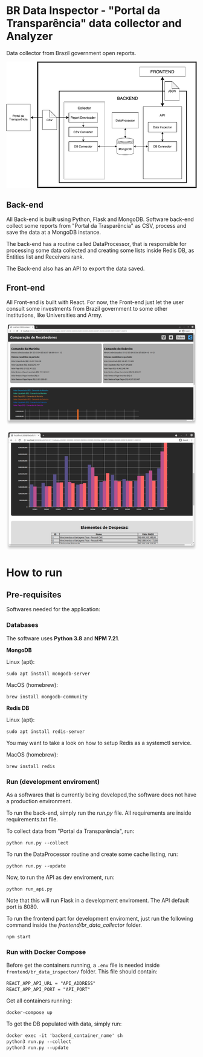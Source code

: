 # BR Data Inspector - "Portal da Transparência" data collector and Analyzer

Data collector from Brazil government open reports.


![alt text](schema.png "Project Schema")


## Back-end

All Back-end is built using Python, Flask and MongoDB. Software back-end collect some reports from "Portal da Trasparência" as CSV, process and save the data at a MongoDB instance.

The back-end has a routine called DataProcessor, that is responsible for processing some data collected and creating some lists inside Redis DB, as Entities list and Receivers rank.

The Back-end also has an API to export the data saved.

## Front-end

All Front-end is built with React. For now, the Front-end just let the user consult some investments from Brazil government to some other institutions, like Universities and Army.

![alt text](page-screenshot.png "Application Screenshot")


![alt text](page-screenshot-2.png "Application Screenshot 2")

# How to run

## Pre-requisites

Softwares needed for the application:

### Databases

The software uses **Python 3.8** and **NPM 7.21**.

**MongoDB**

Linux (apt):

    sudo apt install mongodb-server

MacOS (homebrew):

    brew install mongodb-community

**Redis DB**

Linux (apt):

    sudo apt install redis-server
You may want to take a look on how to setup Redis as a systemctl service.

MacOS (homebrew):

    brew install redis

### Run (development enviroment)

As a softwares that is currently being developed,the software does not have a production environment.

To run the back-end, simply run the *run.py* file. All requirements are inside requirements.txt file.

To collect data from "Portal da Transparência", run:

    python run.py --collect

To run the DataProcessor routine and create some cache listing, run:

    python run.py --update

Now, to run the API as dev enviroment, run:

    python run_api.py

Note that this will run Flask in a development enviroment. The API default port is 8080.

To run the frontend part for development enviroment, just run the following command inside the *frontend/br_data_collector* folder.

    npm start


### Run with Docker Compose

Before get the containers running, a `.env` file is needed inside `frontend/br_data_inspector/` folder. This file should contain:

    REACT_APP_API_URL = "API_ADDRESS"
    REACT_APP_API_PORT = "API_PORT"

Get all containers running:

    docker-compose up

To get the DB populated with data, simply run:

    docker exec -it 'backend_container_name' sh
    python3 run.py --collect
    python3 run.py --update


